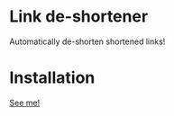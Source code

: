 # Link de-shortener

Automatically de-shorten shortened links!

# Installation

[See me!](https://github.com/lopatar/PHP-SDKv2#routing-requests-to-indexphp)